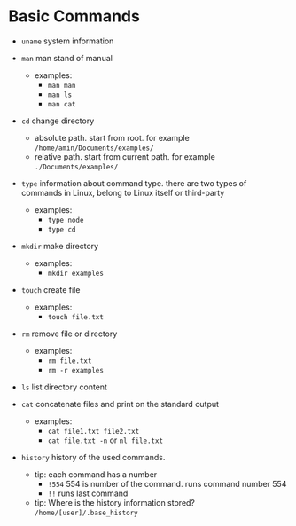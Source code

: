 # Basic Commands

* `uname`  system information

* `man`  man stand of manual
  * examples:
    * `man man`
    * `man ls`
    * `man cat`
* `cd` change directory
  * absolute path. start from root. for example `/home/amin/Documents/examples/`
  * relative path. start from current path. for example `./Documents/examples/`
* `type` information about command type. there are two types of commands in Linux, belong to Linux itself or third-party
  * examples:
    * `type node`
    * `type cd`
* `mkdir` make directory
  * examples:
    * `mkdir examples`
* `touch` create file
  * examples:
    * `touch file.txt`
* `rm` remove file or directory
  * examples:
    * `rm file.txt`
    * `rm -r examples`
* `ls` list directory content
* `cat` concatenate files and print on the standard output
  * examples:
    * `cat file1.txt file2.txt`
    * `cat file.txt -n` or `nl file.txt`
* `history` history of the used commands.
  * tip: each command has a number
    * `!554` 554 is number of the command. runs command number 554
    * `!!` runs last command
  * tip: Where is the history information stored? `/home/[user]/.base_history`